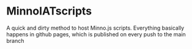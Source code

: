 # MinnoIATscripts
A quick and dirty method to host Minno.js scripts.
Everything basically happens in github pages, which is published on every push to the main branch
